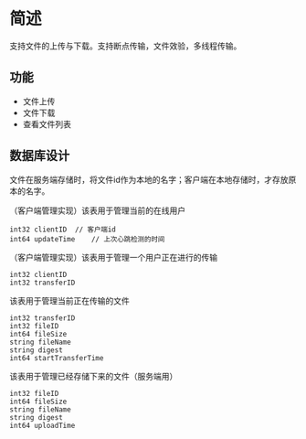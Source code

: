 # 简述

支持文件的上传与下载。支持断点传输，文件效验，多线程传输。

## 功能

* 文件上传
* 文件下载
* 查看文件列表



## 数据库设计

文件在服务端存储时，将文件id作为本地的名字；客户端在本地存储时，才存放原本的名字。

（客户端管理实现）该表用于管理当前的在线用户

```
int32 clientID	// 客户端id
int64 updateTime	// 上次心跳检测的时间
```

（客户端管理实现）该表用于管理一个用户正在进行的传输

```sqlite
int32 clientID
int32 transferID
```

该表用于管理当前正在传输的文件

```sqlite
int32 transferID
int32 fileID
int64 fileSize
string fileName
string digest
int64 startTransferTime
```

该表用于管理已经存储下来的文件（服务端用）

```sqlite3
int32 fileID
int64 fileSize
string fileName
string digest
int64 uploadTime
```





